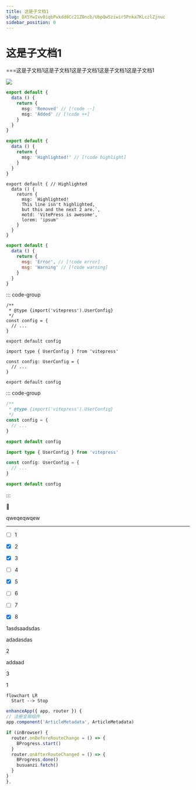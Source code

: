 ```yaml
---
title: 这是子文档1
slug: DX5YwIxvOiqbPvkdd8Cc21ZOncb/UbpQwSziwir5Pnka7KLczlZjnuc
sidebar_position: 0
---
```



# 这是子文档1

===这是子文档1这是子文档1这是子文档1这是子文档1这是子文档1

<img src="/assets/U8PsbyLaVo8Wgsxkh7lcLX86nXb.gif" src-width="320" src-height="198" align="center"/>

```ts
export default {
  data () {
    return {
      msg: 'Removed' // [!code --]
      msg: 'Added' // [!code ++]
    }
  }
}
```

```ts
export default {
  data () {
    return {
      msg: 'Highlighted!' // [!code highlight]
    }
  }
}
```

```text
export default { // Highlighted
  data () {
    return {
      msg: `Highlighted!
      This line isn't highlighted,
      but this and the next 2 are.`,
      motd: 'VitePress is awesome',
      lorem: 'ipsum'
    }
  }
}
```

```js
export default {
  data () {
    return {
      msg: 'Error', // [!code error]
      msg: 'Warning' // [!code warning]
    }
  }
}
```

::: code-group

```text
/**
 * @type {import('vitepress').UserConfig}
 */
const config = {
  // ...
}

export default config
```

```text
import type { UserConfig } from 'vitepress'

const config: UserConfig = {
  // ...
}

export default config
```

::: code-group

```js
/**
 * @type {import('vitepress').UserConfig}
 */
const config = {
  // ...
}

export default config
```

```ts
import type { UserConfig } from 'vitepress'

const config: UserConfig = {
  // ...
}

export default config
```

:::

<div class="callout callout-bg-2 callout-border-2">
<div class='callout-emoji'>🎨</div>
<p>qweqeqwqew</p>
</div>

---

- [ ] 1

- [x] 2

- [x] 3

- [ ] 4

- [x] 5

- [ ] 6

- [ ] 7

- [x] 8

<div class="flex gap-3 columns-3" column-size="3">
<div class="w-[33%]" width-ratio="33">
<p>1asdsaadsdas</p>
<p>adadasdas</p>
</div>
<div class="w-[33%]" width-ratio="33">
<p>2</p>
<p>addaad</p>
</div>
<div class="w-[33%]" width-ratio="33">
<p>3</p>
<p>1</p>
</div>
</div>

```text
flowchart LR
  Start --> Stop
```

```ts
enhanceApp({ app, router }) {
// 注册全局组件
app.component('ArticleMetadata', ArticleMetadata)

if (inBrowser) {
  router.onBeforeRouteChange = () => {
    BProgress.start()
  }
  router.onAfterRouteChanged = () => {
    BProgress.done()
    busuanzi.fetch()
  }
}
},
```

